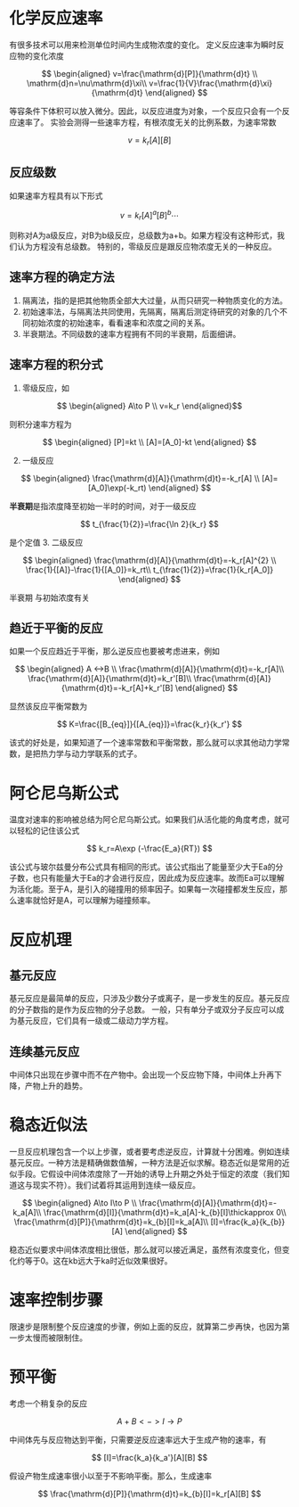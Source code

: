 # 化学反应速率
有很多技术可以用来检测单位时间内生成物浓度的变化。
定义反应速率为瞬时反应物的变化浓度

$$
\begin{aligned}
v=\frac{\mathrm{d}[P]}{\mathrm{d}t} \\
\mathrm{d}n=\nu\mathrm{d}\xi\\
v=\frac{1}{V}\frac{\mathrm{d}\xi}{\mathrm{d}t}
\end{aligned}
$$

等容条件下体积可以放入微分。因此，以反应进度为对象，一个反应只会有一个反应速率了。
实验会测得一些速率方程，有根浓度无关的比例系数，为速率常数

$$
v=k_r[A][B]
$$

## 反应级数
如果速率方程具有以下形式

$$
v=k_r[A]^{a}[B]^{b}\cdots 
$$

则称对A为a级反应，对B为b级反应，总级数为a+b。如果方程没有这种形式，我们认为方程没有总级数。
特别的，零级反应是跟反应物浓度无关的一种反应。
## 速率方程的确定方法
1. 隔离法，指的是把其他物质全部大大过量，从而只研究一种物质变化的方法。
2. 初始速率法，与隔离法共同使用，先隔离，隔离后测定待研究的对象的几个不同初始浓度的初始速率，看看速率和浓度之间的关系。
3. 半衰期法。不同级数的速率方程拥有不同的半衰期，后面细讲。
## 速率方程的积分式
1. 零级反应，如

$$
\begin{aligned}
A\to P
 \\
 v=k_r
\end{aligned}$$

则积分速率方程为

$$
\begin{aligned}
[P]=kt \\
[A]=[A_0]-kt
\end{aligned}
$$

2. 一级反应

$$
\begin{aligned}
\frac{\mathrm{d}[A]}{\mathrm{d}t}=-k_r[A] \\
[A]=[A_0]\exp(-k_rt) 
\end{aligned}
$$

**半衰期**是指浓度降至初始一半时的时间，对于一级反应

$$
t_{\frac{1}{2}}=\frac{\ln 2}{k_r}
$$

是个定值
3. 二级反应

$$
\begin{aligned}
\frac{\mathrm{d}[A]}{\mathrm{d}t}=-k_r[A]^{2} \\
\frac{1}{[A]}-\frac{1}{[A_0]}=k_rt\\
t_{\frac{1}{2}}=\frac{1}{k_r[A_0]}
\end{aligned}
$$

半衰期 与初始浓度有关
## 趋近于平衡的反应
如果一个反应趋近于平衡，那么逆反应也要被考虑进来，例如

$$
\begin{aligned}
A <->B \\
\frac{\mathrm{d}[A]}{\mathrm{d}t}=-k_r[A]\\
\frac{\mathrm{d}[A]}{\mathrm{d}t}=k_r'[B]\\
\frac{\mathrm{d}[A]}{\mathrm{d}t}=-k_r[A]+k_r'[B]
\end{aligned}
$$

显然该反应平衡常数为

$$
K=\frac{[B_{eq}]}{[A_{eq}]}=\frac{k_r}{k_r'}
$$

该式的好处是，如果知道了一个速率常数和平衡常数，那么就可以求其他动力学常数，是把热力学与动力学联系的式子。
# 阿仑尼乌斯公式
温度对速率的影响被总结为阿仑尼乌斯公式。如果我们从活化能的角度考虑，就可以轻松的记住该公式

$$
k_r=A\exp (-\frac{E_a}{RT})
$$

该公式与玻尔兹曼分布公式具有相同的形式。该公式指出了能量至少大于Ea的分子数，也只有能量大于Ea的才会进行反应，因此成为反应速率。故而Ea可以理解为活化能。至于A，是引入的碰撞用的频率因子。如果每一次碰撞都发生反应，那么速率就恰好是A，可以理解为碰撞频率。
# 反应机理
## 基元反应
基元反应是最简单的反应，只涉及少数分子或离子，是一步发生的反应。基元反应的分子数指的是作为反应物的分子总数。
一般，只有单分子或双分子反应可以成为基元反应，它们具有一级或二级动力学方程。
## 连续基元反应
中间体只出现在步骤中而不在产物中。会出现一个反应物下降，中间体上升再下降，产物上升的趋势。
# 稳态近似法
一旦反应机理包含一个以上步骤，或者要考虑逆反应，计算就十分困难。例如连续基元反应。一种方法是精确做数值解，一种方法是近似求解。稳态近似是常用的近似手段。它假设中间体浓度除了一开始的诱导上升期之外处于恒定的浓度（我们知道这与现实不符）。我们试着将其运用到连续一级反应。

$$
\begin{aligned}
A\to I\to P \\
\frac{\mathrm{d}[A]}{\mathrm{d}t}=-k_a[A]\\
\frac{\mathrm{d}[I]}{\mathrm{d}t}=k_a[A]-k_{b}[I]\thickapprox 0\\
\frac{\mathrm{d}[P]}{\mathrm{d}t}=k_{b}[I]=k_a[A]\\
[I]=\frac{k_a}{k_{b}}[A]
\end{aligned}
$$

稳态近似要求中间体浓度相比很低，那么就可以接近满足，虽然有浓度变化，但变化约等于0。这在kb远大于ka时近似效果很好。
# 速率控制步骤
限速步是限制整个反应速度的步骤，例如上面的反应，就算第二步再快，也因为第一步太慢而被限制住。
# 预平衡
考虑一个稍复杂的反应

$$
A+B<->I\to P
$$

中间体先与反应物达到平衡，只需要逆反应速率远大于生成产物的速率，有

$$
[I]=\frac{k_a}{k_a'}[A][B]
$$

假设产物生成速率很小以至于不影响平衡。那么，生成速率

$$
\frac{\mathrm{d}[P]}{\mathrm{d}t}=k_{b}[I]=k_r[A][B]
$$
